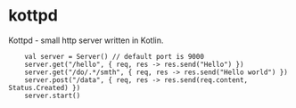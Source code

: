 # kottpd

Kottpd - small http server written in Kotlin.

```
    val server = Server() // default port is 9000
    server.get("/hello", { req, res -> res.send("Hello") })
    server.get("/do/.*/smth", { req, res -> res.send("Hello world") })
    server.post("/data", { req, res -> res.send(req.content, Status.Created) })
    server.start()
```
